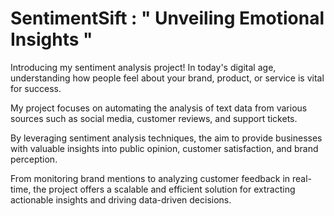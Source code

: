 # SentimentSift :  " Unveiling Emotional Insights "

Introducing  my sentiment analysis project! In today's digital age, understanding how people feel about your brand, product, or service is vital for success. 

My project focuses on automating the analysis of text data from various sources such as social media, customer reviews, and support tickets.

By leveraging sentiment analysis techniques, the aim to provide businesses with valuable insights into public opinion, customer satisfaction, and brand perception.

 From monitoring brand mentions to analyzing customer feedback in real-time, the project offers a scalable and efficient solution for extracting actionable insights and driving data-driven decisions.
